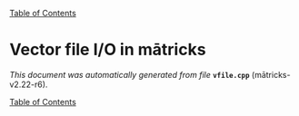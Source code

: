 
[Table of Contents](README.md)


# Vector file I/O in mātricks
_This document was automatically generated from file_ **`vfile.cpp`** (mātricks-v2.22-r6).


[Table of Contents](README.md)
